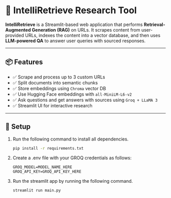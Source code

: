 # 🧠 IntelliRetrieve Research Tool

**IntelliRetrieve** is a Streamlit-based web application that performs **Retrieval-Augmented Generation (RAG)** on URLs. It scrapes content from user-provided URLs, indexes the content into a vector database, and then uses **LLM-powered QA** to answer user queries with sourced responses.

---

## 📦 Features

- ✅ Scrape and process up to 3 custom URLs
- ✅ Split documents into semantic chunks
- ✅ Store embeddings using `Chroma` vector DB
- ✅ Use Hugging Face embeddings with `all-MiniLM-L6-v2`
- ✅ Ask questions and get answers with sources using `Groq + LLaMA 3`
- ✅ Streamlit UI for interactive research

---

## 🚀 Setup 

1. Run the following command to install all dependencies. 

    ```bash
    pip install -r requirements.txt
    ```

2. Create a .env file with your GROQ credentials as follows:
    ```text
    GROQ_MODEL=MODEL_NAME_HERE
    GROQ_API_KEY=GROQ_API_KEY_HERE
    ```

3. Run the streamlit app by running the following command.

    ```bash
    streamlit run main.py
    ```
